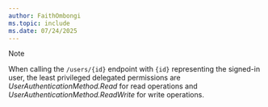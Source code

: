 ```yaml
---
author: FaithOmbongi
ms.topic: include
ms.date: 07/24/2025
---
```


<!-- markdownlint-disable MD041-->

>[!NOTE]
>When calling the `/users/{id}` endpoint with `{id}` representing the signed-in user, the least privileged delegated permissions are *UserAuthenticationMethod.Read* for read operations and *UserAuthenticationMethod.ReadWrite* for write operations.